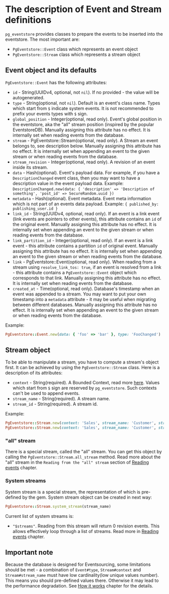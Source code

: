 # The description of Event and Stream definitions

`pg_eventstore` provides classes to prepare the events to be inserted into the eventstore. The most important are:

- `PgEventstore::Event` class which represents an event object
- `PgEventstore::Stream` class which represents a stream object

## Event object and its defaults

`PgEventstore::Event` has the following attributes:

- `id` - String(UUIDv4, optional, not `nil`). If no provided - the value will be autogenerated.
- `type` - String(optional, not `nil`). Default is an event's class name. Types which start from `$` indicate system events. It is not recommended to prefix your events types with `$` sign.
- `global_position` - Integer(optional, read only). Event's global position in the eventstore, aka the "all" stream position (inspired by the popular EventstoreDB). Manually assigning this attribute has no effect. It is internally set when reading events from the database.
- `stream` - PgEventstore::Stream(optional, read only). A Stream an event belongs to, see description below. Manually assigning this attribute has no effect. It is internally set when appending an event to the given stream or when reading events from the database.
- `stream_revision` - Integer(optional, read only). A revision of an event inside its stream.
- `data` - Hash(optional). Event's payload data. For example, if you have a `DescriptionChanged` event class, then you may want to have a description value in the event payload data. Example: `DescriptionChanged.new(data: { 'description' => 'Description of something', 'post_id' => SecureRandom.uuid })`
- `metadata` - Hash(optional). Event metadata. Event meta information which is not part of an events data payload. Example: `{ published_by: publishing_user.id }`
- `link_id` - String(UUIDv4, optional, read only). If an event is a link event (link events are pointers to other events), this attribute contains an `id` of the original event. Manually assigning this attribute has no effect. It is internally set when appending an event to the given stream or when reading events from the database.
- `link_partition_id` - Integer(optional, read only). If an event is a link event - this attribute contains a partition `id` of original event. Manually assigning this attribute has no effect. It is internally set when appending an event to the given stream or when reading events from the database.
- `link` - PgEventstore::Event(optional, read only). When reading from a stream using `resolve_link_tos: true`, if an event is resolved from a link - this attribute contains a `PgEventstore::Event` object which corresponds to that link. Manually assigning this attribute has no effect. It is internally set when reading events from the database.
- `created_at` - Time(optional, read only). Database's timestamp when an event was appended to a stream. You may want to put your own timestamp into a `metadata` attribute - it may be useful when migrating between different databases. Manually assigning this attribute has no effect. It is internally set when appending an event to the given stream or when reading events from the database.

Example:

```ruby
PgEventstore::Event.new(data: { 'foo' => 'bar' }, type: 'FooChanged')
```

## Stream object

To be able to manipulate a stream, you have to compute a stream's object first. It can be achieved by using the `PgEventstore::Stream` class. Here is a description of its attributes:

- `context` - String(required). A Bounded Context, read more [here](https://martinfowler.com/bliki/BoundedContext.html). Values which start from `$` sign are reserved by `pg_eventstore`. Such contexts can't be used to append events.
- `stream_name` - String(required). A stream name.
- `stream_id` - String(required). A stream id.

Example:

```ruby
PgEventstore::Stream.new(context: 'Sales', stream_name: 'Customer', stream_id: '1')
PgEventstore::Stream.new(context: 'Sales', stream_name: 'Customer', stream_id: 'f37b82f2-4152-424d-ab6b-0cc6f0a53aae')
```

### "all" stream

There is a special stream, called the "all" stream. You can get this object by calling the `PgEventstore::Stream.all_stream` method. Read more about the "all" stream in the `Reading from the "all" stream` section of [Reading events](reading_events.md) chapter.

### System streams

System stream is a special stream, the representation of which is pre-defined by the gem. System stream object can be created in next way:

```ruby
PgEventstore::Stream.system_stream(stream_name)
```

Current list of system streams is:

- `"$streams"`. Reading from this stream will return 0 revision events. This allows effectively loop through a list of streams. Read more in [Reading events](reading_events.md#streams-stream-filtering) chapter.

## Important note

Because the database is designed for Eventsourcing, some limitations should be met - a combination of `Event#type`, `Stream#context` and `Stream#stream_name` must have low cardinality(low unique values number). This means you should pre-defined values there. Otherwise it may lead to the performance degradation. See [How it works](how_it_works.md) chapter for the details.
